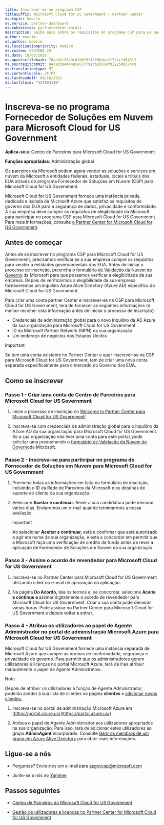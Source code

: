 ```yaml
---
title: Inscrever-se no programa CSP
titleSuffix: Microsoft Cloud for US Government - Partner Center
ms.topic: how-to
ms.service: partner-dashboard
ms.subservice: partnercenter-enroll
description: Saiba mais sobre os requisitos do programa CSP para os parceiros que queiram inscrever-se no programa Fornecedor de Soluções em Nuvem para Microsoft Cloud for US Government.
author: mowrim
ms.author: mowrim
ms.localizationpriority: medium
ms.custom: SEOJUNE.20
ms.date: 10/05/2020
ms.openlocfilehash: 78aab2c29a9c01b615112f08aba2f724c1d54812
ms.sourcegitcommit: 847ad384d44a5a673791cb2950af02225d8174c9
ms.translationtype: MT
ms.contentlocale: pt-PT
ms.lasthandoff: 09/16/2021
ms.locfileid: "127894119"
---
```

# <a name="enroll-in-the-cloud-solution-provider-program-for-microsoft-cloud-for-us-government"></a>Inscreva-se no programa Fornecedor de Soluções em Nuvem para Microsoft Cloud for US Government

**Aplica-se a**: Centro de Parceiros para Microsoft Cloud for US Government

**Funções apropriadas**: Administração global

Os parceiros da Microsoft podem agora vender as soluções e serviços em nuvem da Microsoft a entidades federais, estaduais, locais e tribais dos EUA através do programa Fornecedor de Soluções em Nuvem (CSP) para Microsoft Cloud for US Government.

Microsoft Cloud for US Government fornece uma instância privada, dedicada e isolada de Microsoft Azure que satisfaz os requisitos do governo dos EUA para a segurança de dados, privacidade e conformidade. A sua empresa deve cumprir os requisitos de elegibilidade da Microsoft para participar no programa CSP para Microsoft Cloud for US Government. Para mais informações, consulte [o Partner Center for Microsoft Cloud for US Government](partner-center-for-microsoft-us-govt-cloud.md).

## <a name="before-you-begin"></a>Antes de começar

Antes de se inscrever no programa CSP para Microsoft Cloud for US Government, precisamos verificar se a sua empresa cumpre os requisitos para vender a entidades governamentais dos EUA. Antes de iniciar o processo de inscrição, preencha o [formulário de Validação da Nuvem do Governo](https://azuregov.microsoft.com/csp) da Microsoft para que possamos verificar a elegibilidade da sua empresa. Depois de verificarmos a elegibilidade da sua empresa, forneceremos um inquilino Azure Ative Directory (Azure AD) específico do Microsoft Cloud for US Government.  

Para criar uma conta partner Center e inscrever-se na CSP para Microsoft Cloud for US Government, terá de fornecer as seguintes informações (é melhor recolher esta informação antes de iniciar o processo de inscrição):

- Credenciais de administração global para o novo inquilino da AD Azure da sua organização para Microsoft Cloud for US Government
- ID da Microsoft Partner Network (MPN) da sua organização
- Um endereço de negócios nos Estados Unidos

> [!IMPORTANT]  
> Se tem uma conta existente no Partner Center e quer inscrever-se na CSP para Microsoft Cloud for US Government, tem de criar uma nova conta separada especificamente para o mercado do Governo dos EUA.

## <a name="how-to-enroll"></a>Como se inscrever

### <a name="step-1---create-a-partner-center-account-for-microsoft-cloud-for-us-government"></a>Passo 1 - Criar uma conta de Centro de Parceiros para Microsoft Cloud for US Government

1. Inicie o processo de inscrição no [Welcome to Partner Center para Microsoft Cloud for US Government!](https://partnercenter.microsoft.com/register/resellerusgjoinnow)

2. Inscreva-se com credenciais de administração global para o inquilino da AZure AD da sua organização para Microsoft Cloud for US Government. Se a sua organização não tiver uma conta para este portal, pode solicitar uma preenchendo o [formulário de Validação da Nuvem do Governo](https://azuregov.microsoft.com/csp)da Microsoft.

### <a name="step-2---apply-to-participate-in-the-cloud-solution-provider-program-for-microsoft-cloud-for-us-government"></a>Passo 2 - Inscreva-se para participar no programa de Fornecedor de Soluções em Nuvem para Microsoft Cloud for US Government

1. Preencha todas as informações em falta no formulário de inscrição, incluindo o ID da Rede de Parceiros da Microsoft e os detalhes de suporte ao cliente da sua organização.

2. Selecione **Aceitar e continuar.** Rever a sua candidatura pode demorar vários dias. Enviaremos um e-mail quando terminarmos a nossa avaliação.

   > [!IMPORTANT]
   > Ao selecionar **Aceitar e continuar,** está a confirmar que está autorizado a agir em nome da sua organização, e está a concordar em permitir que a Microsoft faça uma verificação de crédito de fundo antes de rever a aplicação de Fornecedor de Soluções em Nuvem da sua organização.

### <a name="step-3---sign-the-reseller-agreement-for-microsoft-cloud-for-us-government"></a>Passo 3 - Assine o acordo de revendedor para Microsoft Cloud for US Government

1. Inscreva-se no Partner Center para Microsoft Cloud for US Government utilizando o link no e-mail de aprovação da aplicação.

2. Na página **Do Acordo,** leia os termos e, se concordar, selecione **Aceite e continue a** assinar digitalmente o acordo de revendedor para Microsoft Cloud for US Government. Criar a sua conta pode demorar várias horas. Pode assinar no Partner Center para Microsoft Cloud for US Government e depois voltar a entrar.

### <a name="step-4---assign-users-to-the-admin-agent-role-in-the-microsoft-azure-admin-portal-for-microsoft-cloud-for-us-government"></a>Passo 4 - Atribua os utilizadores ao papel de Agente Administrador no portal de administração Microsoft Azure para Microsoft Cloud for US Government

Microsoft Cloud for US Government fornece uma instância separada de Microsoft Azure que cumpre as normas de conformidade, segurança e privacidade do governo. Para permitir que os administradores gerem utilizadores e licenças no portal Microsoft Azure, terá de lhes atribuir manualmente o papel de Agente Administrativo.

> [!NOTE]
> Depois de atribuir os utilizadores à função de Agente Administrador, poderão aceder à sua lista de clientes na página **clientes** e [adicionar novos clientes.](add-a-new-customer.md)

1. Inscreva-se no portal de administração Microsoft Azure em [https://portal.azure.us/](https://portal.azure.us/) .

2. Atribua o papel de Agente Administrador aos utilizadores apropriados na sua organização. Para isso, terá de adicionar estes utilizadores ao grupo **AdminAgent** incorporado. Consulte [Gerir os membros de um grupo em Azure Ative Directory](/azure/active-directory/active-directory-groups-members-azure-portal) para obter mais informações.

## <a name="connect-with-us"></a>Ligue-se a nós

- Perguntas? Envie-nos um e-mail para azgovcsp@microsoft.com

- Junte-se a nós no [Yammer](https://www.yammer.com/cloudpartnercommunity/#/threads/inGroup?type=in_group&feedId=11509777)

## <a name="next-steps"></a>Passos seguintes

- [Centro de Parceiros do Microsoft Cloud for US Government](partner-center-for-microsoft-us-govt-cloud.md)

- [Gestão de utilizadores e licenças no Partner Center for Microsoft Cloud for US Government](user-management-in-partner-center-for-microsoft-us-govt-cloud.md)
